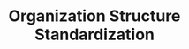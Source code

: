 ---
# src/content/portfolio/organization-structure-standardization.md
title: "Organization Structure Standardization"
description: "A strategic initiative to unify organization structure across all business applications and processes, improving data consistency and operational efficiency"
keywords: "Organization Structure, Business Process, Standardization, Stakeholder Management, Data Unification, Systems Integration, Project Management, Anthony Trivisano"
client: "Siskinds LLP"
timeline: "2019-2022"
role: "Senior Programmer Analyst"
technologies: ["Business Process Design", "Data Management", "Stakeholder Communication", "Project Management", "Systems Integration"]
category: "Business & Process Optimization"
summary: "Led a cross-functional initiative to standardize organizational structure across all business applications and processes, driving data consistency, enabling accurate reporting, and improving operational efficiency across the enterprise."
featuredImage: "/images/portfolio/org-structure-standardization.jpg"

# Challenge section
challengeIntroduction: "The organization faced significant challenges due to inconsistent organizational structure representations across various business applications, leading to data discrepancies, reporting inaccuracies, and process inefficiencies."
challenges: [
  "Inconsistent organizational hierarchies and naming conventions across multiple business applications",
  "Difficulty in generating accurate cross-system reports due to structural data inconsistencies",
  "Inefficient processes requiring manual reconciliation of organizational data between systems",
  "Lack of clear data ownership and governance for organizational structure information",
  "Resistance to change from multiple departments with established processes",
  "Complex stakeholder landscape with competing priorities and requirements"
]

# Solution section
solutionIntroduction: "I championed and led a comprehensive initiative to standardize organizational structure across all business applications and processes, establishing a unified approach that improved data consistency and operational efficiency."
solution: [
  {
    title: "Current State Analysis",
    description: "Conducted a thorough assessment of organizational structure implementation across all business applications. Identified inconsistencies, documented varying approaches, and created a comprehensive map of how organizational data was being used across the enterprise."
  },
  {
    title: "Standardization Framework",
    description: "Developed a unified organizational structure framework that could meet the needs of all business applications while maintaining data integrity. Defined standard field definitions, hierarchical relationships, and naming conventions that would be applied consistently."
  },
  {
    title: "Stakeholder Alignment",
    description: "Facilitated communications between stakeholders from multiple business applications to build consensus on the standardized approach. Conducted workshops to address concerns, demonstrate benefits, and secure buy-in for the initiative from all affected departments."
  },
  {
    title: "Implementation Strategy",
    description: "Created a phased implementation plan that minimized business disruption while systematically updating each system to the new standardized structure. Developed a comprehensive testing strategy to validate consistency across applications throughout the implementation."
  }
]

# Development Process
process: [
  {
    title: "Discovery & Assessment",
    description: "Spent eight weeks thoroughly documenting the current state of organizational structure implementation across all business applications. Interviewed key stakeholders, analyzed data models, and identified critical interdependencies between systems."
  },
  {
    title: "Framework Design",
    description: "Collaborated with representatives from each business application to design a standardized framework that could accommodate all legitimate use cases while eliminating unnecessary variations. Created detailed specifications for field mappings, data transformations, and validation rules."
  },
  {
    title: "Stakeholder Engagement",
    description: "Conducted a series of stakeholder workshops to demonstrate the proposed standardization approach, address concerns, and refine the implementation strategy. Established a governance committee with representatives from key departments to oversee the initiative."
  },
  {
    title: "Technical Planning",
    description: "Identified necessary fields within each business application to unify required data. Developed detailed technical implementation plans for each system, including data migration scripts, API modifications, and configuration changes needed to adopt the standardized structure."
  },
  {
    title: "Testing & Validation",
    description: "Created a comprehensive testing plan to validate consistency across applications. Established data quality metrics to measure improvement and developed automated validation scripts to verify organizational data integrity across systems."
  },
  {
    title: "Phased Implementation",
    description: "Executed the implementation in phases, starting with less critical systems to refine the approach before tackling core business applications. Maintained detailed tracking of progress, issues, and resolutions throughout the implementation."
  }
]

# Results metrics
metrics: [
  {
    value: "100%",
    label: "Consistency achieved across business applications"
  },
  {
    value: "75%",
    label: "Reduction in data reconciliation efforts"
  },
  {
    value: "60%",
    label: "Improvement in reporting accuracy"
  }
]

# Technical highlights
technical: [
  {
    title: "Unified Data Model",
    description: "Designed a comprehensive organizational data model that served as the single source of truth for all applications. This model captured the full organizational hierarchy, reporting relationships, and business attributes needed across the enterprise."
  },
  {
    title: "Cross-System Validation",
    description: "Developed automated validation processes that regularly verified organizational structure consistency across all integrated systems. These checks flagged any deviations for immediate correction, ensuring ongoing data integrity."
  },
  {
    title: "Change Management Process",
    description: "Established a formal change management process for organizational structure updates that ensured all systems were updated consistently. This included request workflows, approval mechanisms, and synchronized implementation procedures."
  },
  {
    title: "Integration Architecture",
    description: "Created a hub-and-spoke integration architecture that propagated organizational structure changes from a master system to all connected applications. This design eliminated the need for manual updates in multiple systems while maintaining data consistency."
  }
]
---